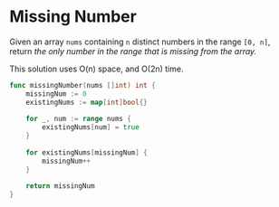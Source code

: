 # Missing Number

Given an array `nums` containing `n` distinct numbers in the range `[0, n]`, return *the only number in the range that is missing from the array.*

This solution uses O(n) space, and O(2n) time.

```go
func missingNumber(nums []int) int {
    missingNum := 0
    existingNums := map[int]bool{}
    
    for _, num := range nums {
        existingNums[num] = true
    }
    
    for existingNums[missingNum] {
        missingNum++
    }
    
    return missingNum
}
```